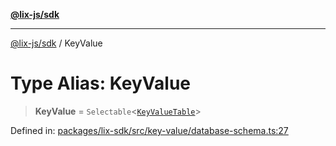 [**@lix-js/sdk**](../README.md)

***

[@lix-js/sdk](../README.md) / KeyValue

# Type Alias: KeyValue

> **KeyValue** = `Selectable`\<[`KeyValueTable`](KeyValueTable.md)\>

Defined in: [packages/lix-sdk/src/key-value/database-schema.ts:27](https://github.com/pzerelles/opral/blob/e1a1649dcf42f139cb42fdb0f4eb674e7e5863f4/packages/lix-sdk/src/key-value/database-schema.ts#L27)
